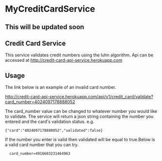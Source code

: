 # MyCreditCardService
## This will be updated soon

## Credit Card Service

This service validates credit numbers using the luhn algorithm. Api can be accessed at http://credit-card-api-service.herokuapp.com


## Usage
The link below is an example of an invalid card number.

http://credit-card-api-service.herokuapp.com/api/v1/credit_card/validate?card_number=4024097178888052

The card_number value can be changed to whatever number you would like to validate. The service will return a json string containing the number you entered and the card's validation status. e.g.
 ```
 {"card":"4024097178888052","validated":false}
 ```
If the number you enter is valid then validated will be equal to true.Below is a valid card number that you can try.
```
  card_number=4916603231464963
```
